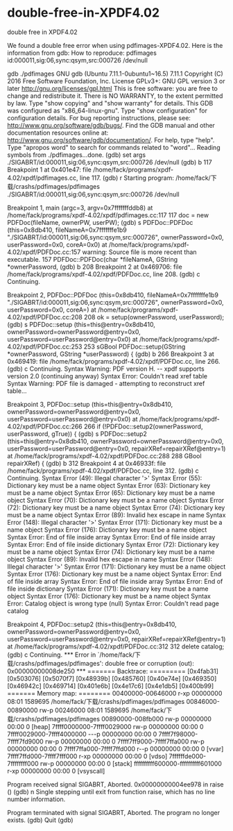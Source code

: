 # double-free-in-XPDF4.02
double free in XPDF4.02

We found a double free error when using pdfimages-XPDF4.02.
Here is the information from gdb:
How to reproduce: pdfimages id:000011,sig:06,sync:qsym,src:000726 /dev/null


gdb ./pdfimages 
GNU gdb (Ubuntu 7.11.1-0ubuntu1~16.5) 7.11.1
Copyright (C) 2016 Free Software Foundation, Inc.
License GPLv3+: GNU GPL version 3 or later <http://gnu.org/licenses/gpl.html>
This is free software: you are free to change and redistribute it.
There is NO WARRANTY, to the extent permitted by law.  Type "show copying"
and "show warranty" for details.
This GDB was configured as "x86_64-linux-gnu".
Type "show configuration" for configuration details.
For bug reporting instructions, please see:
<http://www.gnu.org/software/gdb/bugs/>.
Find the GDB manual and other documentation resources online at:
<http://www.gnu.org/software/gdb/documentation/>.
For help, type "help".
Type "apropos word" to search for commands related to "word"...
Reading symbols from ./pdfimages...done.
(gdb) set args ./SIGABRT/id:000011,sig:06,sync:qsym,src:000726 /dev/null
(gdb) b 117
Breakpoint 1 at 0x401e47: file /home/fack/programs/xpdf-4.02/xpdf/pdfimages.cc, line 117.
(gdb) r
Starting program: /home/fack/下载/crashs/pdfimages/pdfimages ./SIGABRT/id:000011,sig:06,sync:qsym,src:000726 /dev/null

Breakpoint 1, main (argc=3, argv=0x7fffffffddb8)
    at /home/fack/programs/xpdf-4.02/xpdf/pdfimages.cc:117
117	  doc = new PDFDoc(fileName, ownerPW, userPW);
(gdb) s
PDFDoc::PDFDoc (this=0x8db410, 
    fileNameA=0x7fffffffe1b9 "./SIGABRT/id:000011,sig:06,sync:qsym,src:000726", ownerPassword=0x0, userPassword=0x0, coreA=0x0)
    at /home/fack/programs/xpdf-4.02/xpdf/PDFDoc.cc:157
warning: Source file is more recent than executable.
157	PDFDoc::PDFDoc(char *fileNameA, GString *ownerPassword,
(gdb) b 208
Breakpoint 2 at 0x469706: file /home/fack/programs/xpdf-4.02/xpdf/PDFDoc.cc, line 208.
(gdb) c
Continuing.

Breakpoint 2, PDFDoc::PDFDoc (this=0x8db410, 
    fileNameA=0x7fffffffe1b9 "./SIGABRT/id:000011,sig:06,sync:qsym,src:000726", ownerPassword=0x0, userPassword=0x0, coreA=<optimized out>)
    at /home/fack/programs/xpdf-4.02/xpdf/PDFDoc.cc:208
208	  ok = setup(ownerPassword, userPassword);
(gdb) s
PDFDoc::setup (this=this@entry=0x8db410, 
    ownerPassword=ownerPassword@entry=0x0, userPassword=userPassword@entry=0x0)
    at /home/fack/programs/xpdf-4.02/xpdf/PDFDoc.cc:253
253	sGBool PDFDoc::setup(GString *ownerPassword, GString *userPassword) {
(gdb) b 266
Breakpoint 3 at 0x469419: file /home/fack/programs/xpdf-4.02/xpdf/PDFDoc.cc, line 266.
(gdb) c
Continuing.
Syntax Warning: PDF version H. -- xpdf supports version 2.0 (continuing anyway)
Syntax Error: Couldn't read xref table
Syntax Warning: PDF file is damaged - attempting to reconstruct xref table...

Breakpoint 3, PDFDoc::setup (this=this@entry=0x8db410, 
    ownerPassword=ownerPassword@entry=0x0, userPassword=userPassword@entry=0x0)
    at /home/fack/programs/xpdf-4.02/xpdf/PDFDoc.cc:266
266	      if (!PDFDoc::setup2(ownerPassword, userPassword, gTrue)) {
(gdb) s
PDFDoc::setup2 (this=this@entry=0x8db410, 
    ownerPassword=ownerPassword@entry=0x0, 
    userPassword=userPassword@entry=0x0, repairXRef=repairXRef@entry=1)
    at /home/fack/programs/xpdf-4.02/xpdf/PDFDoc.cc:288
288			     GBool repairXRef) {
(gdb) b 312
Breakpoint 4 at 0x46933f: file /home/fack/programs/xpdf-4.02/xpdf/PDFDoc.cc, line 312.
(gdb) c
Continuing.
Syntax Error (49): Illegal character '>'
Syntax Error (55): Dictionary key must be a name object
Syntax Error (63): Dictionary key must be a name object
Syntax Error (65): Dictionary key must be a name object
Syntax Error (70): Dictionary key must be a name object
Syntax Error (72): Dictionary key must be a name object
Syntax Error (74): Dictionary key must be a name object
Syntax Error (89): Invalid hex escape in name
Syntax Error (148): Illegal character '>'
Syntax Error (171): Dictionary key must be a name object
Syntax Error (176): Dictionary key must be a name object
Syntax Error: End of file inside array
Syntax Error: End of file inside array
Syntax Error: End of file inside dictionary
Syntax Error (72): Dictionary key must be a name object
Syntax Error (74): Dictionary key must be a name object
Syntax Error (89): Invalid hex escape in name
Syntax Error (148): Illegal character '>'
Syntax Error (171): Dictionary key must be a name object
Syntax Error (176): Dictionary key must be a name object
Syntax Error: End of file inside array
Syntax Error: End of file inside array
Syntax Error: End of file inside dictionary
Syntax Error (171): Dictionary key must be a name object
Syntax Error (176): Dictionary key must be a name object
Syntax Error: Catalog object is wrong type (null)
Syntax Error: Couldn't read page catalog

Breakpoint 4, PDFDoc::setup2 (this=this@entry=0x8db410, 
    ownerPassword=ownerPassword@entry=0x0, 
    userPassword=userPassword@entry=0x0, repairXRef=repairXRef@entry=1)
    at /home/fack/programs/xpdf-4.02/xpdf/PDFDoc.cc:312
312	    delete catalog;
(gdb) c
Continuing.
*** Error in `/home/fack/下载/crashs/pdfimages/pdfimages': double free or corruption (out): 0x00000000008de250 ***
======= Backtrace: =========
[0x4fab31]
[0x503076]
[0x5070f7]
[0x48939b]
[0x485760]
[0x40e74e]
[0x469350]
[0x46942c]
[0x469714]
[0x401e6b]
[0x4e17c6]
[0x4e1db5]
[0x400b99]
======= Memory map: ========
00400000-00646000 r-xp 00000000 08:01 1589695                            /home/fack/下载/crashs/pdfimages/pdfimages
00846000-00890000 rw-p 00246000 08:01 1589695                            /home/fack/下载/crashs/pdfimages/pdfimages
00890000-008fb000 rw-p 00000000 00:00 0                                  [heap]
7ffff0000000-7ffff0029000 rw-p 00000000 00:00 0 
7ffff0029000-7ffff4000000 ---p 00000000 00:00 0 
7ffff7f98000-7ffff7fd9000 rw-p 00000000 00:00 0 
7ffff7ff9000-7ffff7ffa000 rw-p 00000000 00:00 0 
7ffff7ffa000-7ffff7ffd000 r--p 00000000 00:00 0                          [vvar]
7ffff7ffd000-7ffff7fff000 r-xp 00000000 00:00 0                          [vdso]
7ffffffde000-7ffffffff000 rw-p 00000000 00:00 0                          [stack]
ffffffffff600000-ffffffffff601000 r-xp 00000000 00:00 0                  [vsyscall]

Program received signal SIGABRT, Aborted.
0x00000000004ee978 in raise ()
(gdb) n
Single stepping until exit from function raise,
which has no line number information.

Program terminated with signal SIGABRT, Aborted.
The program no longer exists.
(gdb) Quit
(gdb) 
